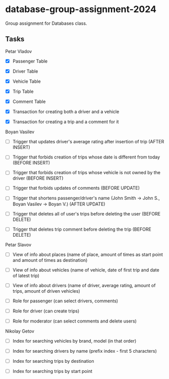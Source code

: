 # database-group-assignment-2024

Group assignment for Databases class.



## Tasks

Petar Vladov

- [X] Passenger Table

- [X] Driver Table

- [X] Vehicle Table

- [X] Trip Table

- [X] Comment Table

- [X] Transaction for creating both a driver and a vehicle

- [X] Transaction for creating a trip and a comment for it

Boyan Vasilev

- [ ] Trigger that updates driver's average rating after insertion of trip (AFTER INSERT)

- [ ] Trigger that forbids creation of trips whose date is different from today (BEFORE INSERT)

- [ ] Trigger that forbids creation of trips whose vehicle is not owned by the driver (BEFORE INSERT)

- [ ] Trigger that forbids updates of comments (BEFORE UPDATE)

- [ ] Trigger that shortens passenger/driver's name (John Smith -> John S., Boyan Vasilev -> Boyan V.) (AFTER UPDATE)

- [ ] Trigger that deletes all of user's trips before deleting the user (BEFORE DELETE)

- [ ] Trigger that deletes trip comment before deleting the trip (BEFORE DELETE)

Petar Slavov

- [ ] View of info about places (name of place, amount of times as start point and amount of times as destination)

- [ ] View of info about vehicles (name of vehicle, date of first trip and date of latest trip)

- [ ] View of info about drivers (name of driver, average rating, amount of trips, amount of driven vehicles)

- [ ] Role for passenger (can select drivers, comments)

- [ ] Role for driver (can create trips)

- [ ] Role for moderator (can select comments and delete users)

Nikolay Getov

- [ ] Index for searching vehicles by brand, model (in that order)

- [ ] Index for searching drivers by name (prefix index - first 5 characters)

- [ ] Index for searching trips by destination

- [ ] Index for searching trips by start point
